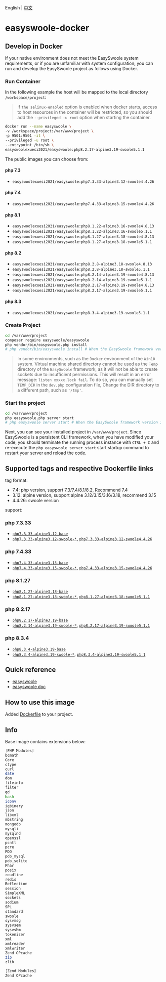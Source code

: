 English | [中文](./README-CN.md)

# easyswoole-docker

## Develop in Docker

If your native environment does not meet the EasySwoole system requirements, or if you are unfamiliar with system configuration, you can run and develop the EasySwoole project as follows using Docker.

### Run Container

In the following example the host will be mapped to the local directory `/workspace/project`:

> If `the selinux-enabled` option is enabled when docker starts, access to host resources in the container will be restricted, so you should add the `--privileged -u root` option when starting the container.

```bash
docker run --name easyswoole \
-v /workspace/project:/var/www/project \
-p 9501:9501 -it \
--privileged -u root \
--entrypoint /bin/sh \
easyswoolexuesi2021/easyswoole:php8.2.17-alpine3.19-swoole5.1.1
```

The public images you can choose from: 

#### php 7.3

- `easyswoolexuesi2021/easyswoole:php7.3.33-alpine3.12-swoole4.4.26`

#### php 7.4

- `easyswoolexuesi2021/easyswoole:php7.4.33-alpine3.15-swoole4.4.26`

#### php 8.1

- `easyswoolexuesi2021/easyswoole:php8.1.22-alpine3.16-swoole4.8.13`
- `easyswoolexuesi2021/easyswoole:php8.1.22-alpine3.16-swoole5.1.1`
- `easyswoolexuesi2021/easyswoole:php8.1.27-alpine3.18-swoole4.8.13`
- `easyswoolexuesi2021/easyswoole:php8.1.27-alpine3.18-swoole5.1.1`

#### php 8.2

- `easyswoolexuesi2021/easyswoole:php8.2.8-alpine3.18-swoole4.8.13`
- `easyswoolexuesi2021/easyswoole:php8.2.8-alpine3.18-swoole5.1.1`
- `easyswoolexuesi2021/easyswoole:php8.2.14-alpine3.19-swoole4.8.13`
- `easyswoolexuesi2021/easyswoole:php8.2.14-alpine3.19-swoole5.1.1`
- `easyswoolexuesi2021/easyswoole:php8.2.17-alpine3.19-swoole4.8.13`
- `easyswoolexuesi2021/easyswoole:php8.2.17-alpine3.19-swoole5.1.1`

#### php 8.3

- `easyswoolexuesi2021/easyswoole:php8.3.4-alpine3.19-swoole5.1.1`

### Create Project

```bash
cd /var/www/project
composer require easyswoole/easyswoole
php vendor/bin/easyswoole.php install
# php vendor/bin/easyswoole install # When the EasySwoole framework version in your project is less than 3.7.1.
```

> In some environments, such as the `Docker` environment of the `Win10` system. Virtual machine shared directory cannot be used as the `Temp` directory of the `EasySwoole` framework, as it will not be able to create sockets due to insufficient permissions. This will result in an error message: `listen xxxxx.lock fail`. To do so, you can manually set `TEMP_DIR` in the `dev.php` configuration file, Change the DIR directory to a different path, such as `'/tmp'`.

### Start the project

```bash
cd /var/www/project
php easyswoole.php server start
# php easyswoole server start # When the EasySwoole framework version in your project is less than 3.7.1.
```

Next, you can see your installed project in `/var/www/project`. Since EasySwoole is a persistent CLI framework, when you have modified your code, you should terminate the running process instance with `CTRL + C` and re-execute the `php easyswoole server start` start startup command to restart your server and reload the code.

## Supported tags and respective Dockerfile links

tag format:

-   7.4: php version, support 7.3/7.4/8.1/8.2, Recommend 7.4
-   3.12: alpine version, support alpine 3.12/3.15/3.16/3.18, recommend 3.15
-   4.4.26: swoole version

support:

### php 7.3.33

-   [`php7.3.33-alpine3.12-base`](https://github.com/XueSiLf/easyswoole-docker/blob/main/dockerfiles/php7/7.3.33/alpine/3.12/base/Dockerfile)
-   [`php7.3.33-alpine3.12-swoole-*`](https://github.com/XueSiLf/easyswoole-docker/tree/main/dockerfiles/php7/7.3.33/alpine/3.12/swoole/Dockerfile), [`php7.3.33-alpine3.12-swoole4.4.26`](https://github.com/XueSiLf/easyswoole-docker/tree/main/dockerfiles/php7/7.3.33/alpine/3.12/swoole/4.4.26/Dockerfile)

### php 7.4.33

-   [`php7.4.33-alpine3.15-base`](https://github.com/XueSiLf/easyswoole-docker/blob/main/dockerfiles/php7/7.4.33/alpine/3.15/base/Dockerfile)
-   [`php7.4.33-alpine3.15-swoole-*`](https://github.com/XueSiLf/easyswoole-docker/blob/main/dockerfiles/php7/7.4.33/alpine/3.15/swoole/Dockerfile), [`php7.4.33-alpine3.15-swoole4.4.26`](https://github.com/XueSiLf/easyswoole-docker/blob/main/dockerfiles/php7/7.4.33/alpine/3.15/swoole/4.4.26/Dockerfile)

### php 8.1.27

-   [`php8.1.27-alpine3.18-base`](https://github.com/XueSiLf/easyswoole-docker/blob/main/dockerfiles/php8/8.1.27/alpine/3.18/base/Dockerfile)
-   [`php8.1.27-alpine3.18-swoole-*`](https://github.com/XueSiLf/easyswoole-docker/blob/main/dockerfiles/php8/8.1.27/alpine/3.18/swoole/Dockerfile), [`php8.1.27-alpine3.18-swoole5.1.1`](https://github.com/XueSiLf/easyswoole-docker/blob/main/dockerfiles/php8/8.1.27/alpine/3.18/swoole/5.1.1/Dockerfile)

### php 8.2.17

-   [`php8.2.17-alpine3.19-base`](https://github.com/XueSiLf/easyswoole-docker/tree/main/dockerfiles/php8/8.2.17/alpine/3.19/base/Dockerfile)
-   [`php8.2.14-alpine3.19-swoole-*`](https://github.com/XueSiLf/easyswoole-docker/blob/main/dockerfiles/php8/8.2.17/alpine/3.19/swoole/Dockerfile), [`php8.2.17-alpine3.19-swoole5.1.1`](https://github.com/XueSiLf/easyswoole-docker/blob/main/dockerfiles/php8/8.2.14/alpine/3.19/swoole/5.1.1/Dockerfile)

### php 8.3.4

-   [`php8.3.4-alpine3.19-base`](https://github.com/XueSiLf/easyswoole-docker/tree/main/dockerfiles/php8/8.3.4/alpine/3.19/base/Dockerfile)
-   [`php8.3.4-alpine3.19-swoole-*`](https://github.com/XueSiLf/easyswoole-docker/blob/main/dockerfiles/php8/8.3.4/alpine/3.19/swoole/Dockerfile), [`php8.3.4-alpine3.19-swoole5.1.1`](https://github.com/XueSiLf/easyswoole-docker/blob/main/dockerfiles/php8/8.2.14/alpine/3.19/swoole/5.1.1/Dockerfile)


## Quick reference

-   [easyswoole](https://github.com/easy-swoole)
-   [easyswoole doc](https://www.easyswoole.com/)

## How to use this image

Added  [Dockerfile](https://github.com/XueSiLf/easyswoole-docker/blob/main/Dockerfile)  to your project.

## Info

Base image contains extensions below:

```bash
[PHP Modules]
bcmath
Core
ctype
curl
date
dom
fileinfo
filter
gd
hash
iconv
igbinary
json
libxml
mbstring
mongodb
mysqli
mysqlnd
openssl
pcntl
pcre
PDO
pdo_mysql
pdo_sqlite
Phar
posix
readline
redis
Reflection
session
SimpleXML
sockets
sodium
SPL
standard
swoole
sysvmsg
sysvsem
sysvshm
tokenizer
xml
xmlreader
xmlwriter
Zend OPcache
zip
zlib

[Zend Modules]
Zend OPcache
```
